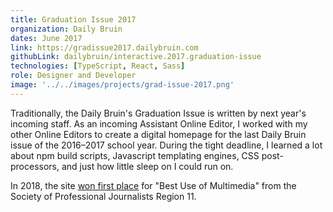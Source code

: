```yaml
---
title: Graduation Issue 2017
organization: Daily Bruin
dates: June 2017
link: https://gradissue2017.dailybruin.com
githubLink: dailybruin/interactive.2017.graduation-issue
technologies: [TypeScript, React, Sass]
role: Designer and Developer
image: '../../images/projects/grad-issue-2017.png'
---
```


Traditionally, the Daily Bruin's Graduation Issue is written by next year's incoming staff. As an incoming Assistant Online Editor, I worked with my other Online Editors to create a digital homepage for the last Daily Bruin issue of the 2016–2017 school year. During the tight deadline, I learned a lot about npm build scripts, Javascript templating engines, CSS post-processors, and just how little sleep on I could run on.

In 2018, the site [won first place](https://dailybruin.com/2018/04/28/the-daily-bruin-takes-home-multiple-first-place-awards-at-spj-conference/) for "Best Use of Multimedia" from the Society of Professional Journalists Region 11.
